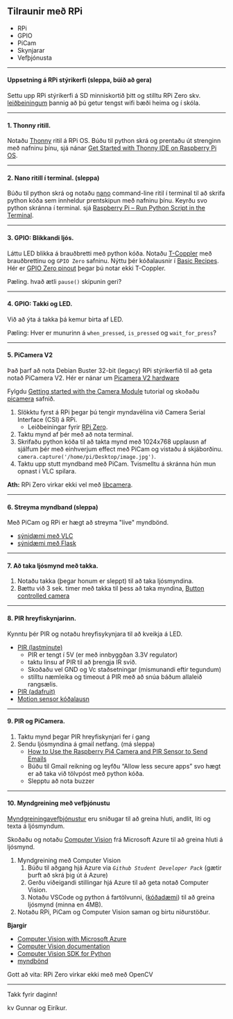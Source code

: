 ## Tilraunir með RPi

- RPi 
- GPIO
- PiCam
- Skynjarar
- Vefþjónusta

---

#### Uppsetning á RPi stýrikerfi (sleppa, búið að gera)

Settu upp RPi stýrikerfi á SD minniskortið þitt og stilltu RPi Zero skv. [leiðbeiningum](https://github.com/VESM3/IOT/blob/main/Efni/RPiuppsetning.md) þannig að þú getur tengst wifi bæði heima og í skóla.

---

#### 1. Thonny ritill. 
Notaðu [Thonny](https://thonny.org/) ritil á RPi OS. Búðu til python skrá og prentaðu út strenginn með nafninu þínu, sjá nánar [Get Started with Thonny IDE on Raspberry Pi OS](https://roboticsbackend.com/thonny-ide-raspberry-pi-os/).

---

#### 2. Nano ritill í terminal. (sleppa)
Búðu til python skrá og notaðu [nano](https://www.nano-editor.org/) command-line ritil í terminal til að skrifa python kóða sem innheldur prentskipun með nafninu þínu. Keyrðu svo python skránna í terminal. sjá [Raspberry Pi – Run Python Script in the Terminal](https://roboticsbackend.com/raspberry-pi-run-python-script-in-the-terminal/).

---

#### 3. GPIO: Blikkandi ljós. 
Láttu LED blikka á brauðbretti með python kóða. Notaðu [T-Coppler](https://www.adafruit.com/product/2028) með brauðbrettinu og `GPIO Zero` safninu. Nýttu þér kóðalausnir í [Basic Recipes](https://gpiozero.readthedocs.io/en/stable/recipes.html). Hér er [GPIO Zero pinout](https://gpiozero.readthedocs.io/en/stable/cli_tools.html#pinout) þegar þú notar ekki T-Coppler.

Pæling. hvað ætli `pause()` skipunin geri?

---

#### 4. GPIO: Takki og LED. 
Við að ýta á takka þá kemur birta af LED. 

Pæling: Hver er munurinn á `when_pressed`, `is_pressed` og `wait_for_press`?

---

#### 5. PiCamera V2
Það þarf að nota Debian Buster 32-bit (legacy) RPi stýrikerfið til að geta notað PiCamera V2. Hér er nánar um 
[Picamera V2 hardware](https://www.raspberrypi.com/documentation/accessories/camera.html#hardware-specification)

Fylgdu [Getting started with the Camera Module](https://projects.raspberrypi.org/en/projects/getting-started-with-picamera/2) tutorial og skoðaðu [picamera](https://picamera.readthedocs.io/en/release-1.13/recipes1.html#) safnið.
1. Slökktu fyrst á RPi þegar þú tengir myndavélina við Camera Serial Interface (CSI) á RPi. 
   - Leiðbeiningar fyrir [RPi Zero](https://www.youtube.com/watch?v=zFAX4pH1BPA). 
1. Taktu mynd af þér með að nota terminal.
1. Skrifaðu python kóða til að takta mynd með 1024x768 upplausn af sjálfum þér með einhverjum effect með PiCam og vistaðu á skjáborðinu. `camera.capture('/home/pi/Desktop/image.jpg')`. 
1. Taktu upp stutt myndband með PiCam. Tvismelltu á skránna hún mun opnast í VLC spilara.


**Ath:** RPi Zero virkar ekki vel með [libcamera](https://www.raspberrypi.com/documentation/accessories/camera.html).

<!-- 
`omxplayer video.h264` 
[Get Started with Pi Camera V2](https://littlebirdelectronics.com.au/guides/198/get-started-with-pi-camera-v2) 
-->

---

#### 6. Streyma myndband (sleppa)
Með PiCam og RPi er hægt að streyma "live" myndbönd.  

- [sýnidæmi með VLC](https://www.tomshardware.com/how-to/stream-live-video-raspberry-pi)
- [sýnidæmi með Flask](https://github.com/miguelgrinberg/flask-video-streaming)

---

#### 7. Að taka ljósmynd með takka.
1. Notaðu takka (þegar honum er sleppt) til að taka ljósmyndina.
1. Bættu við 3 sek. timer með takka til þess að taka myndina, [Button controlled camera](https://gpiozero.readthedocs.io/en/stable/recipes.html#button-controlled-camera)

---


#### 8. PIR hreyfiskynjarinn. 
Kynntu þér PIR og notaðu hreyfisykynjara til að kveikja á LED. 

- [PIR (lastminute)](https://lastminuteengineers.com/pir-sensor-arduino-tutorial/)
   - PIR er tengt í 5V (er með innbyggðan 3.3V regulator) 
   - taktu linsu af PIR til að þrengja IR svið. 
   - Skoðaðu vel GND og Vc staðsetningar (mismunandi eftir tegundum)
   - stilltu næmleika og timeout á PIR með að snúa báðum allaleið rangsælis.
- [PIR (adafruit)](https://learn.adafruit.com/pir-passive-infrared-proximity-motion-sensor/overview)
- [Motion sensor kóðalausn](https://gpiozero.readthedocs.io/en/stable/recipes.html#motion-sensor)

---

#### 9. PIR og PiCamera.

1. Taktu mynd þegar PIR hreyfiskynjari fer í gang  
1. Sendu ljósmyndina á gmail netfang. (má sleppa)
    - [How to Use the Raspberry Pi4 Camera and PIR Sensor to Send Emails](https://maker.pro/raspberry-pi/projects/how-to-use-the-raspberry-pi4-camera-and-pir-sensor-to-send-emails)
    - Búðu til Gmail reikning og leyfðu “Allow less secure apps” svo hægt er að taka við tölvpóst með python kóða.
    - Slepptu að nota buzzer
    
---

#### 10. Myndgreining með vefþjónustu

[Myndgreiningavefþjónustur](https://nordicapis.com/7-best-image-recognition-apis/) eru sniðugar til að greina hluti, andlit, liti og texta á ljósmyndum.

Skoðaðu og notaðu [Computer Vision](https://azure.microsoft.com/en-us/services/cognitive-services/computer-vision/#overview) frá Microsoft Azure til að greina hluti á ljósmynd. 

1. Myndgreining með Computer Vision
   1. Búðu til aðgang hjá Azure via _`Github Student Developer Pack`_ (gætir þurft að skrá þig út á Azure)
   1. Gerðu viðeigandi stillingar hjá Azure til að geta notað Computer Vision. 
   1. Notaðu VSCode og python á fartölvunni, ([kóðadæmi](https://github.com/VESM3/IOT/blob/main/Efni/ComputerVisionDemo.py)) til að greina ljósmynd (minna en 4MB).
1. Notaðu RPi, PiCam og Computer Vision saman og birtu niðurstöður. 

**Bjargir**
- [Computer Vision with Microsoft Azure](https://www.pluralsight.com/guides/computer-vision-with-microsoft-azure)
- [Computer Vision documentation](https://docs.microsoft.com/en-us/azure/cognitive-services/computer-vision/)
- [Computer Vision SDK for Python](https://docs.microsoft.com/en-us/python/api/overview/azure/cognitiveservices-vision-computervision-readme?view=azure-python-preview)
- [myndbönd](https://www.youtube.com/hashtag/azureinpython)

Gott að vita: RPi Zero virkar ekki með með OpenCV

---

Takk fyrir daginn!

kv Gunnar og Eiríkur.
